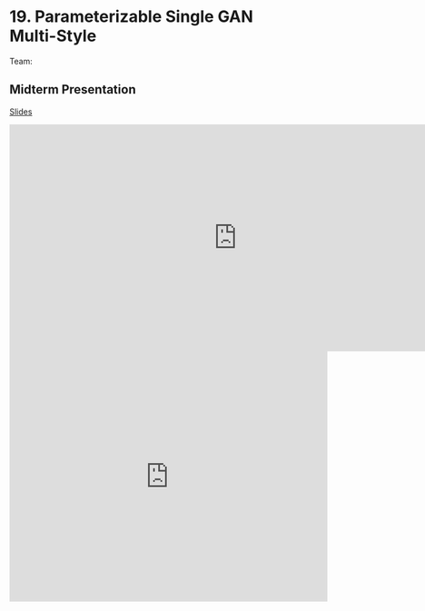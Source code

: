 # 19. Parameterizable Single GAN Multi-Style

Team:

## Midterm Presentation

[Slides](midterm/19.pptx)

<center><iframe src="http://docs.google.com/gview?url=http://courses.d2l.ai/berkeley-stat-157/projects/midterm/19.pptx&embedded=true"
    style="width:800px; height:400px;" frameborder="0"></iframe></center>

<center><iframe width="560" height="441" src="https://www.youtube.com/embed/pmDEWyf648c" frameborder="0" allowfullscreen></iframe></center>
